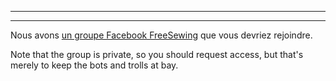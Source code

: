 - - -
- - -

Nous avons [un groupe Facebook FreeSewing](https://www.facebook.com/groups/627769821272714) que vous devriez rejoindre.

Note that the group is private, so you should request access, but that's merely to keep the bots and trolls at bay.
